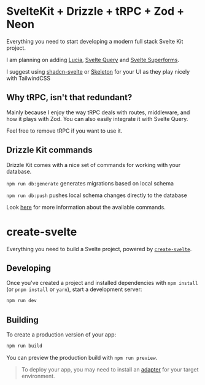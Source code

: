 # SvelteKit + Drizzle + tRPC + Zod + Neon

Everything you need to start developing a modern full stack Svelte Kit project.

I am planning on adding [Lucia](https://lucia-auth.com/getting-started/sveltekit/), [Svelte Query](https://sveltequery.vercel.app/overview) and [Svelte Superforms](https://superforms.rocks/).

I suggest using [shadcn-svelte](https://www.shadcn-svelte.com/) or [Skeleton](https://www.skeleton.dev/) for your UI as they play nicely with TailwindCSS

## Why tRPC, isn't that redundant?

Mainly because I enjoy the way tRPC deals with routes, middleware, and how it plays with Zod.
You can also easily integrate it with Svelte Query.

Feel free to remove tRPC if you want to use it.

## Drizzle Kit commands

Drizzle Kit comes with a nice set of commands for working with your database.

``npm run db:generate`` generates migrations based on local schema

``npm run db:push`` pushes local schema changes directly to the database

Look [here](https://orm.drizzle.team/kit-docs/commands) for more information about the available commands.


# create-svelte

Everything you need to build a Svelte project, powered by [`create-svelte`](https://github.com/sveltejs/kit/tree/master/packages/create-svelte).

## Developing

Once you've created a project and installed dependencies with `npm install` (or `pnpm install` or `yarn`), start a development server:

```bash
npm run dev
```

## Building

To create a production version of your app:

```bash
npm run build
```

You can preview the production build with `npm run preview`.

> To deploy your app, you may need to install an [adapter](https://kit.svelte.dev/docs/adapters) for your target environment.
